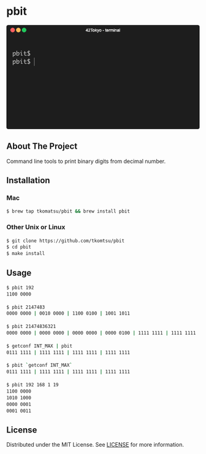 # pbit
![demo](demo.gif)

## About The Project
Command line tools to print binary digits from decimal number.

## Installation
### Mac
```sh
$ brew tap tkomatsu/pbit && brew install pbit
```

### Other Unix or Linux
```sh
$ git clone https://github.com/tkomtsu/pbit
$ cd pbit
$ make install
```

## Usage
```sh
$ pbit 192
1100 0000

$ pbit 2147483
0000 0000 | 0010 0000 | 1100 0100 | 1001 1011

$ pbit 21474836321
0000 0000 | 0000 0000 | 0000 0000 | 0000 0100 | 1111 1111 | 1111 1111 | 1111 1111 | 0110 0001

$ getconf INT_MAX | pbit
0111 1111 | 1111 1111 | 1111 1111 | 1111 1111

$ pbit `getconf INT_MAX`
0111 1111 | 1111 1111 | 1111 1111 | 1111 1111

$ pbit 192 168 1 19
1100 0000
1010 1000
0000 0001
0001 0011
```

## License
Distributed under the MIT License. See [LICENSE](LICENSE) for more information.
